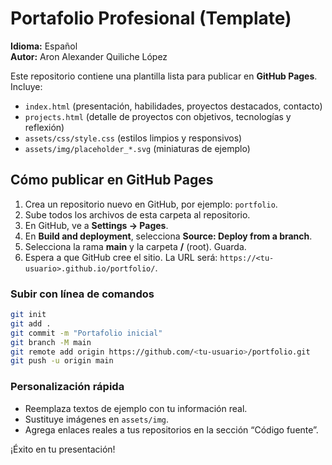 # Portafolio Profesional (Template)
**Idioma:** Español  
**Autor:** Aron Alexander Quiliche López

Este repositorio contiene una plantilla lista para publicar en **GitHub Pages**. Incluye:
- `index.html` (presentación, habilidades, proyectos destacados, contacto)
- `projects.html` (detalle de proyectos con objetivos, tecnologías y reflexión)
- `assets/css/style.css` (estilos limpios y responsivos)
- `assets/img/placeholder_*.svg` (miniaturas de ejemplo)

## Cómo publicar en GitHub Pages
1. Crea un repositorio nuevo en GitHub, por ejemplo: `portfolio`.
2. Sube todos los archivos de esta carpeta al repositorio.
3. En GitHub, ve a **Settings → Pages**.
4. En **Build and deployment**, selecciona **Source: Deploy from a branch**.
5. Selecciona la rama **main** y la carpeta **/** (root). Guarda.
6. Espera a que GitHub cree el sitio. La URL será: `https://<tu-usuario>.github.io/portfolio/`.

### Subir con línea de comandos
```bash
git init
git add .
git commit -m "Portafolio inicial"
git branch -M main
git remote add origin https://github.com/<tu-usuario>/portfolio.git
git push -u origin main
```

### Personalización rápida
- Reemplaza textos de ejemplo con tu información real.
- Sustituye imágenes en `assets/img`.
- Agrega enlaces reales a tus repositorios en la sección “Código fuente”.

¡Éxito en tu presentación!
